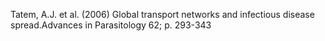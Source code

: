 Tatem, A.J. et al. (2006) Global transport networks and infectious disease spread.Advances in Parasitology 62; p. 293-343